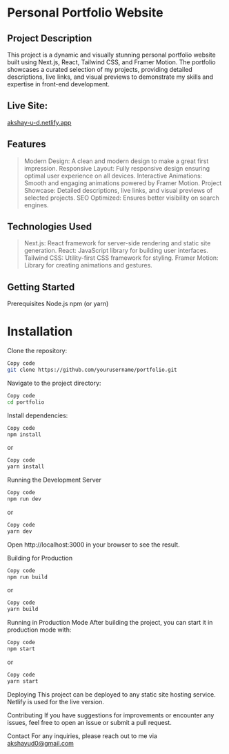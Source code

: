 # Personal Portfolio Website
## Project Description
This project is a dynamic and visually stunning personal portfolio website built using Next.js, React, Tailwind CSS, and Framer Motion. The portfolio showcases a curated selection of my projects, providing detailed descriptions, live links, and visual previews to demonstrate my skills and expertise in front-end development.

## Live Site: 
[akshay-u-d.netlify.app](https://akshay-u-d.netlify.app/)

## Features
> Modern Design: A clean and modern design to make a great first impression.
> Responsive Layout: Fully responsive design ensuring optimal user experience on all devices.
> Interactive Animations: Smooth and engaging animations powered by Framer Motion.
> Project Showcase: Detailed descriptions, live links, and visual previews of selected projects.
> SEO Optimized: Ensures better visibility on search engines.

## Technologies Used
> Next.js: React framework for server-side rendering and static site generation.
> React: JavaScript library for building user interfaces.
> Tailwind CSS: Utility-first CSS framework for styling.
> Framer Motion: Library for creating animations and gestures.

## Getting Started
Prerequisites
Node.js
npm (or yarn)

# Installation
Clone the repository:
```bash
Copy code
git clone https://github.com/yourusername/portfolio.git
```
Navigate to the project directory:
```bash
Copy code
cd portfolio
```
Install dependencies:
```bash
Copy code
npm install
```
or
```bash
Copy code
yarn install
```
Running the Development Server
```bash
Copy code
npm run dev
```
or

```bash
Copy code
yarn dev
```
Open http://localhost:3000 in your browser to see the result.

Building for Production
```bash
Copy code
npm run build
```
or

```bash
Copy code
yarn build
```
Running in Production Mode
After building the project, you can start it in production mode with:

```bash
Copy code
npm start
```
or

```bash
Copy code
yarn start
```
Deploying
This project can be deployed to any static site hosting service. Netlify is used for the live version.

Contributing
If you have suggestions for improvements or encounter any issues, feel free to open an issue or submit a pull request.

Contact
For any inquiries, please reach out to me via akshayud0@gmail.com
